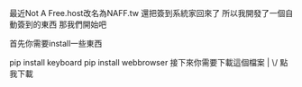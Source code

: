 最近Not A Free.host改名為NAFF.tw 還把簽到系統家回來了
所以我開發了一個自動簽到的東西
那我們開始吧

首先你需要install一些東西

pip install keyboard
pip install webbrowser
接下來你需要下載這個檔案
|
\\/
點我下載
